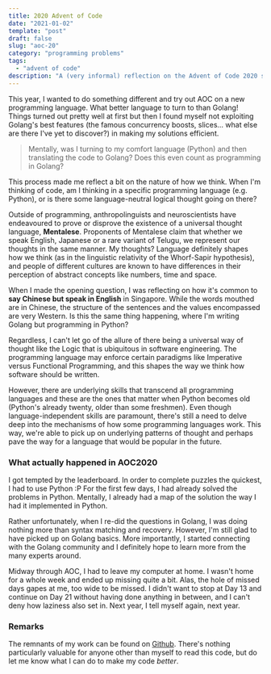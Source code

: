 ```yaml
---
title: 2020 Advent of Code
date: "2021-01-02"
template: "post"
draft: false
slug: "aoc-20"
category: "programming problems"
tags:
  - "advent of code"
description: "A (very informal) reflection on the Advent of Code 2020 season"
---
```


This year, I wanted to do something different and try out AOC on a new programming language. What better language to turn to than Golang! Things turned out pretty well at first but then I found myself not exploiting Golang's best features (the famous concurrency boosts, slices... what else are there I've yet to discover?) in making my solutions efficient. 

> Mentally, was I turning to my comfort language (Python) and then translating the code to Golang? Does this even count as programming in Golang?

This process made me reflect a bit on the nature of how we think. When I'm thinking of code, am I thinking in a specific programming language (e.g. Python), or is there some language-neutral logical thought going on there? 

Outside of programming, anthropolinguists and neuroscientists have endeavoured to prove or disprove the existence of a universal thought language, **Mentalese**. Proponents of Mentalese claim that whether we speak English, Japanese or a rare variant of Telugu, we represent our thoughts in the same manner. My thoughts? Language definitely shapes how we think (as in the linguistic relativity of the Whorf-Sapir hypothesis), and people of different cultures are known to have differences in their perception of abstract concepts like numbers, time and space. 

When I made the opening question, I was reflecting on how it's common to **say Chinese but speak in English** in Singapore. While the words mouthed are in Chinese, the structure of the sentences and the values encompassed are very Western. Is this the same thing happening, where I'm writing Golang but programming in Python?

Regardless, I can't let go of the allure of there being a universal way of thought like the Logic that is ubiquitous in software engineering. The programming language may enforce certain paradigms like Imperative versus Functional Programming, and this shapes the way we think how software should be written. 

However, there are underlying skills that transcend all programming languages and these are the ones that matter when Python becomes old (Python's already twenty, older than some freshmen). Even though language-independent skills are paramount, there's still a need to delve deep into the mechanisms of how some programming languages work. This way, we're able to pick up on underlying patterns of thought and perhaps pave the way for a language that would be popular in the future.

### What actually happened in AOC2020 ###

I got tempted by the leaderboard. In order to complete puzzles the quickest, I had to use Python :P For the first few days, I had already solved the problems in Python. Mentally, I already had a map of the solution the way I had it implemented in Python. 

Rather unfortunately, when I re-did the questions in Golang, I was doing nothing more than syntax matching and recovery. However, I'm still glad to have picked up on Golang basics. More importantly, I started connecting with the Golang community and I definitely hope to learn more from the many experts around.

Midway through AOC, I had to leave my computer at home. I wasn't home for a whole week and ended up missing quite a bit. Alas, the hole of missed days gapes at me, too wide to be missed. I didn't want to stop at Day 13 and continue on Day 21 without having done anything in between, and I can't deny how laziness also set in. Next year, I tell myself again, next year.


### Remarks ###

The remnants of my work can be found on [Github](https://github.com/pikulet/adventofcode2020). There's nothing particularly valuable for anyone other than myself to read this code, but do let me know what I can do to make my code *better*.
